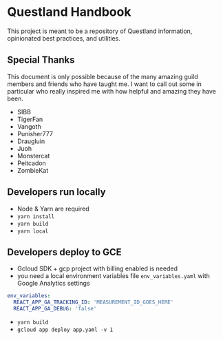 # Questland Handbook
This project is meant to be a repository of Questland information, opinionated best practices, and utilities.

## Special Thanks
This document is only possible because of the many amazing guild members and friends who have taught 
me.  I want to call out some in particular who really inspired me with how helpful and amazing they 
have been.

- SIBB
- TigerFan
- Vangoth
- Punisher777
- Draugluin
- Juoh
- Monstercat
- Peitcadon
- ZombieKat


## Developers run locally
- Node & Yarn are required
- `yarn install`
- `yarn build`
- `yarn local`

## Developers deploy to GCE
- Gcloud SDK + gcp project with billing enabled is needed
- you need a local environment variables file `env_variables.yaml` with Google Analytics settings
```yaml
env_variables:
  REACT_APP_GA_TRACKING_ID: 'MEASUREMENT_ID_GOES_HERE'
  REACT_APP_GA_DEBUG: 'false'
```
- `yarn build`
- `gcloud app deploy app.yaml -v 1`